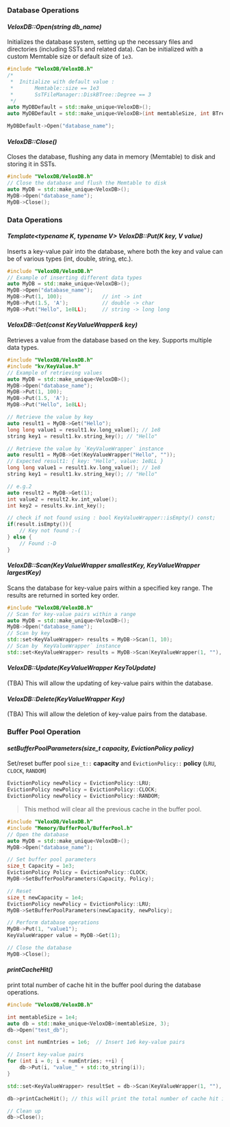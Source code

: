 
### Database Operations

#### **_VeloxDB::Open(string db_name)_**
Initializes the database system, setting up the necessary files and directories (including SSTs and related data). Can be initialized with a custom Memtable size or default size of `1e3`.

```c++
#include "VeloxDB/VeloxDB.h"
/*
 *  Initialize with default value : 
 *       Memtable::size == 1e3
 *       SsTFileManager::DiskBTree::Degree == 3
 */ 
auto MyDBDefault = std::make_unique<VeloxDB>();
auto MyDBDefault = std::make_unique<VeloxDB>(int memtableSize, int BTreeDegree);

MyDBDefault->Open("database_name");
```

#### **_VeloxDB::Close()_**
Closes the database, flushing any data in memory (Memtable) to disk and storing it in SSTs.

```c++
#include "VeloxDB/VeloxDB.h"
// Close the database and flush the Memtable to disk
auto MyDB = std::make_unique<VeloxDB>();
MyDB->Open("database_name");
MyDB->Close();
```

### Data Operations

#### **_Template<typename K, typename V> VeloxDB::Put(K key, V value)_**
Inserts a key-value pair into the database, where both the key and value can be of various types (int, double, string, etc.).

```c++
#include "VeloxDB/VeloxDB.h"
// Example of inserting different data types
auto MyDB = std::make_unique<VeloxDB>();
MyDB->Open("database_name");
MyDB->Put(1, 100);             // int -> int
MyDB->Put(1.5, 'A');           // double -> char
MyDB->Put("Hello", 1e8LL);     // string -> long long
```

#### **_VeloxDB::Get(const KeyValueWrapper& key)_**
Retrieves a value from the database based on the key. Supports multiple data types.

```c++
#include "VeloxDB/VeloxDB.h"
#include "kv/KeyValue.h"
// Example of retrieving values
auto MyDB = std::make_unique<VeloxDB>();
MyDB->Open("database_name");
MyDB->Put(1, 100);
MyDB->Put(1.5, 'A');
MyDB->Put("Hello", 1e8LL);

// Retrieve the value by key
auto result1 = MyDB->Get("Hello");
long long value1 = result1.kv.long_value(); // 1e8
string key1 = result1.kv.string_key(); // "Hello"

// Retrieve the value by `KeyValueWrapper` instance
auto result1 = MyDB->Get(KeyValueWrapper("Hello", "")); 
// Expected result1: { key: "Hello", value: 1e8LL }
long long value1 = result1.kv.long_value(); // 1e8
string key1 = result1.kv.string_key(); // "Hello"

// e.g.2
auto result2 = MyDB->Get(1);
int value2 = result2.kv.int_value();
int key2 = results.kv.int_key();

// check if not found using : bool KeyValueWrapper::isEmpty() const;
if(result.isEmpty()){
    // Key not found :-(
} else {
    // Found :-D
}
```

#### **_VeloxDB::Scan(KeyValueWrapper smallestKey, KeyValueWrapper largestKey)_**
Scans the database for key-value pairs within a specified key range. The results are returned in sorted key order.

```c++
#include "VeloxDB/VeloxDB.h"
// Scan for key-value pairs within a range
auto MyDB = std::make_unique<VeloxDB>();
MyDB->Open("database_name");
// Scan by key
std::set<KeyValueWrapper> results = MyDB->Scan(1, 10);
// Scan by `KeyValueWrapper` instance
std::set<KeyValueWrapper> results = MyDB->Scan(KeyValueWrapper(1, ""), KeyValueWrapper(10, ""));
```

#### **_VeloxDB::Update(KeyValueWrapper KeyToUpdate)_** 
(TBA)
This will allow the updating of key-value pairs within the database.

#### **_VeloxDB::Delete(KeyValueWrapper Key)_** 
(TBA)
This will allow the deletion of key-value pairs from the database.

### **Buffer Pool Operation**

#### **_setBufferPoolParameters(size_t capacity, EvictionPolicy policy)_**
Set/reset buffer pool `size_t::` **capacity** and `EvictionPolicy::` **policy** (`LRU`, `CLOCK`, `RANDOM`)
```c++
EvictionPolicy newPolicy = EvictionPolicy::LRU;
EvictionPolicy newPolicy = EvictionPolicy::CLOCK;
EvictionPolicy newPolicy = EvictionPolicy::RANDOM;
```
> This method will clear all the previous cache in the buffer pool.

```c++
#include "VeloxDB/VeloxDB.h"
#include "Memory/BufferPool/BufferPool.h"
// Open the database
auto MyDB = std::make_unique<VeloxDB>();
MyDB->Open("database_name");

// Set buffer pool parameters
size_t Capacity = 1e3;
EvictionPolicy Policy = EvictionPolicy::CLOCK;
MyDB->SetBufferPoolParameters(Capacity, Policy);

// Reset 
size_t newCapacity = 1e4;
EvictionPolicy newPolicy = EvictionPolicy::LRU;
MyDB->SetBufferPoolParameters(newCapacity, newPolicy);

// Perform database operations
MyDB->Put(1, "value1");
KeyValueWrapper value = MyDB->Get(1);

// Close the database
MyDB->Close();
```

#### **_printCacheHit()_**
print total number of cache hit in the buffer pool during the database operations.
```c++
#include "VeloxDB/VeloxDB.h"

int memtableSize = 1e4; 
auto db = std::make_unique<VeloxDB>(memtableSize, 3);
db->Open("test_db");

const int numEntries = 1e6;  // Insert 1e6 key-value pairs

// Insert key-value pairs
for (int i = 0; i < numEntries; ++i) {
    db->Put(i, "value_" + std::to_string(i));
}

std::set<KeyValueWrapper> resultSet = db->Scan(KeyValueWrapper(1, ""), KeyValueWrapper(50000, ""));

db->printCacheHit(); // this will print the total number of cache hit in buffer pool

// Clean up
db->Close();
```

